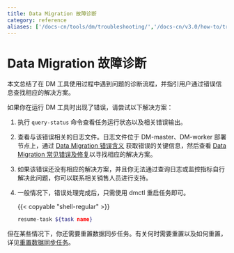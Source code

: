 ```yaml
---
title: Data Migration 故障诊断
category: reference
aliases: ['/docs-cn/tools/dm/troubleshooting/','/docs-cn/v3.0/how-to/troubleshoot/data-migration/']
---
```


# Data Migration 故障诊断

本文总结了在 DM 工具使用过程中遇到问题的诊断流程，并指引用户通过错误信息查找相应的解决方案。

如果你在运行 DM 工具时出现了错误，请尝试以下解决方案：

1. 执行 `query-status` 命令查看任务运行状态以及相关错误输出。

2. 查看与该错误相关的日志文件。日志文件位于 DM-master、DM-worker 部署节点上，通过 [Data Migration 错误含义](/v3.0/reference/tools/data-migration/troubleshoot/error-system.md) 获取错误的关键信息，然后查看 [Data Migration 常见错误及修复](/v3.0/reference/tools/data-migration/troubleshoot/error-handling.md)以寻找相应的解决方案。

3. 如果该错误还没有相应的解决方案，并且你无法通过查询日志或监控指标自行解决此问题，你可以联系相关销售人员进行支持。

4. 一般情况下，错误处理完成后，只需使用 dmctl 重启任务即可。

    {{< copyable "shell-regular" >}}

    ```bash
    resume-task ${task name}
    ```

但在某些情况下，你还需要重置数据同步任务。有关何时需要重置以及如何重置，详见[重置数据同步任务](/v3.0/reference/tools/data-migration/faq.md#重置数据同步任务)。
